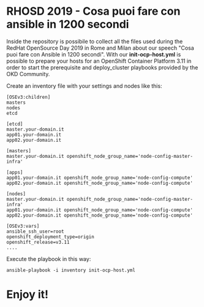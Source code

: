 # RHOSD 2019 - Cosa puoi fare con ansible in 1200 secondi
Inside the repository is possibile to collect all the files used during the RedHat OpenSource Day 2019 in Rome and Milan about our speech "Cosa puoi fare con Ansible in 1200 secondi".
With our **init-ocp-host.yml** is possible to prepare your hosts for an OpenShift Container Platform 3.11 in order to start the prerequisite and deploy_cluster playbooks provided by the OKD Community.

Create an inventory file with your settings and nodes like this:

```
[OSEv3:children]
masters
nodes
etcd

[etcd]                                                                                                                       
master.your-domain.it
app01.your-domain.it
app02.your-domain.it

[masters]
master.your-domain.it openshift_node_group_name='node-config-master-infra' 

[apps]
app01.your-domain.it openshift_node_group_name='node-config-compute'
app02.your-domain.it openshift_node_group_name='node-config-compute'

[nodes]
master.your-domain.it openshift_node_group_name='node-config-master-infra' 
app01.your-domain.it openshift_node_group_name='node-config-compute'
app02.your-domain.it openshift_node_group_name='node-config-compute'

[OSEv3:vars]
ansible_ssh_user=root
openshift_deployment_type=origin
openshift_release=v3.11
....
```

Execute the playbook in this way:

```
ansible-playbook -i inventory init-ocp-host.yml
```

# Enjoy it!


